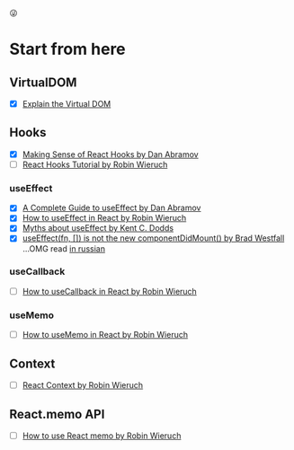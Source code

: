 😜

# Start from here

## VirtualDOM
- [x] [Explain the Virtual DOM](./virtualDOM/virtualDOM.md)

## Hooks

- [x] [Making Sense of React Hooks by Dan Abramov](https://medium.com/@dan_abramov/making-sense-of-react-hooks-fdbde8803889)
- [ ] [React Hooks Tutorial by Robin Wieruch](https://www.robinwieruch.de/react-hooks)

### useEffect

- [x] [A Complete Guide to useEffect by Dan Abramov](https://overreacted.io/a-complete-guide-to-useeffect/)
- [x] [How to useEffect in React by Robin Wieruch](https://www.robinwieruch.de/react-useeffect-hook)
- [x] [Myths about useEffect by Kent C. Dodds](https://epicreact.dev/myths-about-useeffect/)
- [x] [useEffect(fn, []) is not the new componentDidMount() by Brad Westfall](https://reacttraining.com/blog/useEffect-is-not-the-new-componentDidMount/) ...OMG read [in russian](https://stasonmars.ru/javascript/useeffect-eto-ne-novyi-componentdidmount/)

### useCallback

- [ ] [How to useCallback in React by Robin Wieruch](https://www.robinwieruch.de/react-usecallback-hook)

### useMemo

- [ ] [How to useMemo in React by Robin Wieruch](https://www.robinwieruch.de/react-usememo-hook)

## Context

- [ ] [React Context by Robin Wieruch](https://www.robinwieruch.de/react-context)

## React.memo API

- [ ] [How to use React memo by Robin Wieruch](https://www.robinwieruch.de/react-memo)

